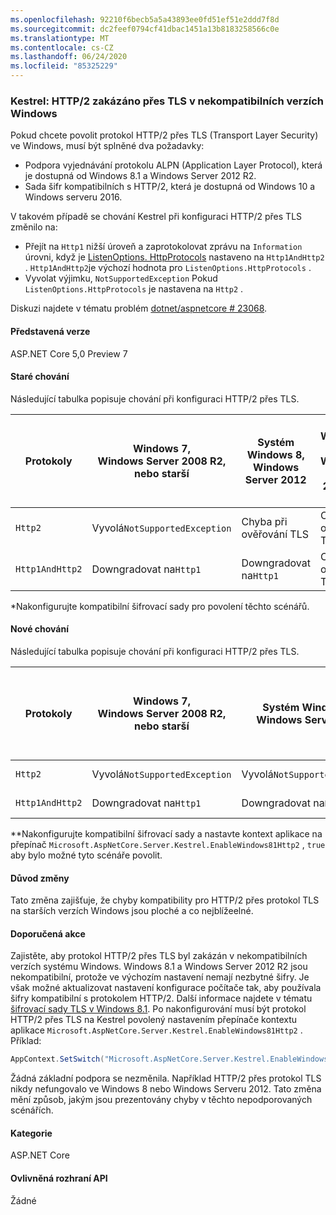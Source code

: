 ```yaml
---
ms.openlocfilehash: 92210f6becb5a5a43893ee0fd51ef51e2ddd7f8d
ms.sourcegitcommit: dc2feef0794cf41dbac1451a13b8183258566c0e
ms.translationtype: MT
ms.contentlocale: cs-CZ
ms.lasthandoff: 06/24/2020
ms.locfileid: "85325229"
---
```

### <a name="kestrel-http2-disabled-over-tls-on-incompatible-windows-versions"></a>Kestrel: HTTP/2 zakázáno přes TLS v nekompatibilních verzích Windows

Pokud chcete povolit protokol HTTP/2 přes TLS (Transport Layer Security) ve Windows, musí být splněné dva požadavky:

- Podpora vyjednávání protokolu ALPN (Application Layer Protocol), která je dostupná od Windows 8.1 a Windows Server 2012 R2.
- Sada šifr kompatibilních s HTTP/2, která je dostupná od Windows 10 a Windows serveru 2016.

V takovém případě se chování Kestrel při konfiguraci HTTP/2 přes TLS změnilo na:

- Přejít na `Http1` nižší úroveň a zaprotokolovat zprávu na `Information` úrovni, když je [ListenOptions. HttpProtocols](/dotnet/api/microsoft.aspnetcore.server.kestrel.core.httpprotocols) nastaveno na `Http1AndHttp2` . `Http1AndHttp2`je výchozí hodnota pro `ListenOptions.HttpProtocols` .
- Vyvolat výjimku, `NotSupportedException` Pokud `ListenOptions.HttpProtocols` je nastavena na `Http2` .

Diskuzi najdete v tématu problém [dotnet/aspnetcore # 23068](https://github.com/dotnet/aspnetcore/issues/23068).

#### <a name="version-introduced"></a>Představená verze

ASP.NET Core 5,0 Preview 7

#### <a name="old-behavior"></a>Staré chování

Následující tabulka popisuje chování při konfiguraci HTTP/2 přes TLS.

| Protokoly | Windows 7,<br />Windows Server 2008 R2,<br />nebo starší | Systém Windows 8,<br />Windows Server 2012 | Windows 8.1<br />Windows Server 2012 R2 | Windows 10,<br />Windows Server 2016,<br />nebo novější |
|---------------|-----------------------------------------------|--------------------------------|-------------------------------------|------------------------------------------|
| `Http2`         | Vyvolá`NotSupportedException`                   | Chyba při ověřování TLS     | Chyba při ověřování TLS&ast;     | Bez chyby |
| `Http1AndHttp2` | Downgradovat na`Http1`                    | Downgradovat na`Http1`     | Chyba při ověřování TLS&ast;     | Bez chyby |

&ast;Nakonfigurujte kompatibilní šifrovací sady pro povolení těchto scénářů.

#### <a name="new-behavior"></a>Nové chování

Následující tabulka popisuje chování při konfiguraci HTTP/2 přes TLS.

| Protokoly | Windows 7,<br />Windows Server 2008 R2,<br />nebo starší | Systém Windows 8,<br />Windows Server 2012 | Windows 8.1<br />Windows Server 2012 R2 | Windows 10,<br />Windows Server 2016,<br />nebo novější |
|---------------|-----------------------------------------------|--------------------------------|-------------------------------------|------------------------------------------|
| `Http2`         | Vyvolá`NotSupportedException`                   | Vyvolá`NotSupportedException`     | Throw `NotSupportedException`&ast;&ast;     | Bez chyby |
| `Http1AndHttp2` | Downgradovat na`Http1`                    | Downgradovat na`Http1`     | Downgradovat na `Http1`&ast;&ast;     | Bez chyby |

&ast;&ast;Nakonfigurujte kompatibilní šifrovací sady a nastavte kontext aplikace na přepínač `Microsoft.AspNetCore.Server.Kestrel.EnableWindows81Http2` , `true` aby bylo možné tyto scénáře povolit.

#### <a name="reason-for-change"></a>Důvod změny

Tato změna zajišťuje, že chyby kompatibility pro HTTP/2 přes protokol TLS na starších verzích Windows jsou ploché a co nejblížeelné.

#### <a name="recommended-action"></a>Doporučená akce

Zajistěte, aby protokol HTTP/2 přes TLS byl zakázán v nekompatibilních verzích systému Windows. Windows 8.1 a Windows Server 2012 R2 jsou nekompatibilní, protože ve výchozím nastavení nemají nezbytné šifry. Je však možné aktualizovat nastavení konfigurace počítače tak, aby používala šifry kompatibilní s protokolem HTTP/2. Další informace najdete v tématu [šifrovací sady TLS v Windows 8.1](/windows/win32/secauthn/tls-cipher-suites-in-windows-8-1). Po nakonfigurování musí být protokol HTTP/2 přes TLS na Kestrel povolený nastavením přepínače kontextu aplikace `Microsoft.AspNetCore.Server.Kestrel.EnableWindows81Http2` . Příklad:

```csharp
AppContext.SetSwitch("Microsoft.AspNetCore.Server.Kestrel.EnableWindows81Http2", true);
```

Žádná základní podpora se nezměnila. Například HTTP/2 přes protokol TLS nikdy nefungovalo ve Windows 8 nebo Windows Serveru 2012. Tato změna mění způsob, jakým jsou prezentovány chyby v těchto nepodporovaných scénářích.

#### <a name="category"></a>Kategorie

ASP.NET Core

#### <a name="affected-apis"></a>Ovlivněná rozhraní API

Žádné

<!--

#### Affected APIs

Not detectable via API analysis

-->
